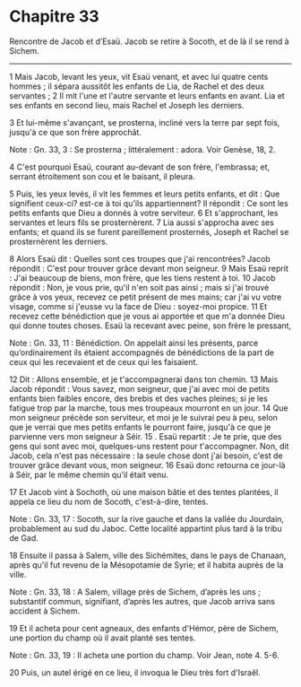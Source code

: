 # Chapitre 33

Rencontre de Jacob et d’Esaü.
Jacob se retire à Socoth, et de là il se rend à Sichem.

***

1 Mais Jacob, levant les yeux, vit Esaü venant, et avec lui quatre cents hommes ; il sépara aussitôt les enfants de Lia, de Rachel et des deux servantes ; 2 Il mit l'une et l'autre servante et leurs enfants en avant. Lia et ses enfants en second lieu, mais Rachel et Joseph les derniers.


3 Et lui-même s'avançant, se prosterna, incliné vers la terre par sept fois, jusqu'à ce que son frère approchât.

<span class="bible-note">Note : </span> Gn. 33, 3 : Se prosterna ; littéralement : adora. Voir Genèse, 18, 2.

4 C'est pourquoi Esaü, courant au-devant de son frère, l'embrassa; et, serrant étroitement son cou et le baisant, il pleura.


5 Puis, les yeux levés, il vit les femmes et leurs petits enfants, et dit : Que signifient ceux-ci? est-ce à toi qu'ils appartiennent? Il répondit : Ce sont les petits enfants que Dieu a donnés à votre serviteur. 6 Et s'approchant, les servantes et leurs fils se prosternèrent. 7 Lia aussi s'approcha avec ses enfants; et quand ils se furent pareillement prosternés, Joseph et Rachel se prosternèrent les derniers.


8 Alors Esaü dit : Quelles sont ces troupes que j'ai rencontrées? Jacob répondit : C'est pour trouver grâce devant mon seigneur. 9 Mais Esaü reprit : J'ai beaucoup de biens, mon frère, que les tiens restent à toi. 10 Jacob répondit : Non, je vous prie, qu'il n'en soit pas ainsi ; mais si j'ai trouvé grâce à vos yeux, recevez ce petit présent de mes mains; car j'ai vu votre visage, comme si j'eusse vu la face de Dieu : soyez-moi propice. 11 Et recevez cette bénédiction que je vous ai apportée et que m'a donnée Dieu qui donne toutes choses. Esaü la recevant avec peine, son frère le pressant,

<span class="bible-note">Note : </span> Gn. 33, 11 : Bénédiction. On appelait ainsi les présents, parce qu’ordinairement ils étaient accompagnés de bénédictions de la part de ceux qui les recevaient et de ceux qui les faisaient.


12 Dit : Allons ensemble, et je t'accompagnerai dans ton chemin. 13 Mais Jacob répondit : Vous savez, mon seigneur, que j'ai avec moi de petits enfants bien faibles encore, des brebis et des vaches pleines; si je les fatigue trop par la marche, tous mes troupeaux mourront en un jour. 14 Que mon seigneur précède son serviteur, et moi je le suivrai peu à peu, selon que je verrai que mes petits enfants le pourront faire, jusqu'à ce que je parvienne vers mon seigneur à Séir. 15 . Esaü repartit : Je te prie, que des gens qui sont avec moi, quelques-uns restent pour t'accompagner. Non, dit Jacob, cela n'est pas nécessaire : la seule chose dont j'ai besoin, c'est de trouver grâce devant vous, mon seigneur. 16 Esaü donc retourna ce jour-là à Séir, par le même chemin qu'il était venu.


17 Et Jacob vint à Sochoth, où une maison bâtie et des tentes plantées, il appela ce lieu du nom de Socoth, c'est-à-dire, tentes.

<span class="bible-note">Note : </span> Gn. 33, 17 : Socoth, sur la rive gauche et dans la vallée du Jourdain, probablement au sud du Jaboc. Cette localité appartint plus tard à la tribu de Gad.


18 Ensuite il passa à Salem, ville des Sichémites, dans le pays de Chanaan, après qu'il fut revenu de la Mésopotamie de Syrie; et il habita auprès de la ville.

<span class="bible-note">Note : </span> Gn. 33, 18 : A Salem, village près de Sichem, d’après les uns ; substantif commun, signifiant, d’après les autres, que Jacob arriva sans accident à Sichem.

19 Et il acheta pour cent agneaux, des enfants d'Hémor, père de Sichem, une portion du champ où il avait planté ses tentes.

<span class="bible-note">Note : </span> Gn. 33, 19 : Il acheta une portion du champ. Voir Jean, note 4. 5-6.

20 Puis, un autel érigé en ce lieu, il invoqua le Dieu très fort d'Israël.

